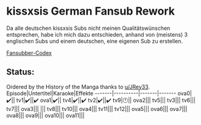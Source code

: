 # kissxsis German Fansub Rework

Da alle deutschen kissxsis Subs nicht meinen Qualitätswünschen entsprechen, habe ich mich dazu entschieden, anhand von (meistens) 3 englischen Subs und einem deutschen, eine eigenen Sub zu erstellen.

[Fansubber-Codex](https://nakedsubs.de/kodex/)
 
## Status:
Ordered by the History of the Manga thanks to [u/JRey33](https://www.reddit.com/r/KxS/comments/5biyk7/anime_order).
Episode|Untertitel|Karaoke|Effekte
-------|----------|-------|-------
ova0|✔️||
tv1|✔️||✔️
ova1|✔️||
tv4|✔️||✔️
tv2|✔️||✔️
tv9|🕛||
ova2|||
tv5|||
tv3|||
tv6|||
tv7|||
ova3|||
|||
tv8|||
tv10|||
ova4|||
tv11|||
tv12|||
ova5|||
ova6|||
ova7|||
ova8|||
ova9|||
ova10|||
ova11|||
